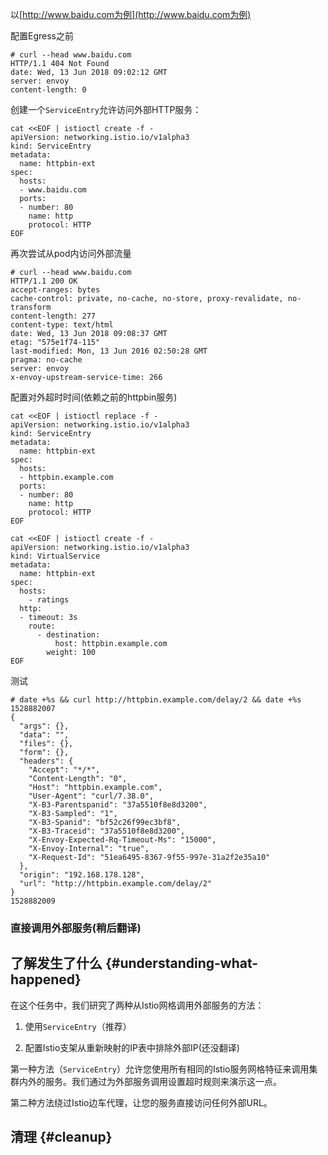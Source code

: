 以[http://www.baidu.com为例](http://www.baidu.com为例)

配置Egress之前

```
# curl --head www.baidu.com
HTTP/1.1 404 Not Found
date: Wed, 13 Jun 2018 09:02:12 GMT
server: envoy
content-length: 0
```

创建一个`ServiceEntry`允许访问外部HTTP服务：

```
cat <<EOF | istioctl create -f -
apiVersion: networking.istio.io/v1alpha3
kind: ServiceEntry
metadata:
  name: httpbin-ext
spec:
  hosts:
  - www.baidu.com
  ports:
  - number: 80
    name: http
    protocol: HTTP
EOF
```

再次尝试从pod内访问外部流量

```
# curl --head www.baidu.com
HTTP/1.1 200 OK
accept-ranges: bytes
cache-control: private, no-cache, no-store, proxy-revalidate, no-transform
content-length: 277
content-type: text/html
date: Wed, 13 Jun 2018 09:08:37 GMT
etag: "575e1f74-115"
last-modified: Mon, 13 Jun 2016 02:50:28 GMT
pragma: no-cache
server: envoy
x-envoy-upstream-service-time: 266
```

配置对外超时时间\(依赖之前的httpbin服务\)

```
cat <<EOF | istioctl replace -f -
apiVersion: networking.istio.io/v1alpha3
kind: ServiceEntry
metadata:
  name: httpbin-ext
spec:
  hosts:
  - httpbin.example.com
  ports:
  - number: 80
    name: http
    protocol: HTTP
EOF
```

```
cat <<EOF | istioctl create -f -
apiVersion: networking.istio.io/v1alpha3
kind: VirtualService
metadata:
  name: httpbin-ext
spec:
  hosts:
    - ratings
  http:
  - timeout: 3s
    route:
      - destination:
          host: httpbin.example.com
        weight: 100
EOF
```

测试

```
# date +%s && curl http://httpbin.example.com/delay/2 && date +%s
1528882007
{
  "args": {},
  "data": "",
  "files": {},
  "form": {},
  "headers": {
    "Accept": "*/*",
    "Content-Length": "0",
    "Host": "httpbin.example.com",
    "User-Agent": "curl/7.38.0",
    "X-B3-Parentspanid": "37a5510f8e8d3200",
    "X-B3-Sampled": "1",
    "X-B3-Spanid": "bf52c26f99ec3bf8",
    "X-B3-Traceid": "37a5510f8e8d3200",
    "X-Envoy-Expected-Rq-Timeout-Ms": "15000",
    "X-Envoy-Internal": "true",
    "X-Request-Id": "51ea6495-8367-9f55-997e-31a2f2e35a10"
  },
  "origin": "192.168.178.128",
  "url": "http://httpbin.example.com/delay/2"
}
1528882009
```

### 直接调用外部服务\(稍后翻译\)

## 了解发生了什么 {#understanding-what-happened}

在这个任务中，我们研究了两种从Istio网格调用外部服务的方法：

1. 使用`ServiceEntry`（推荐）

2. 配置Istio支架从重新映射的IP表中排除外部IP\(还没翻译\)

第一种方法（`ServiceEntry`）允许您使用所有相同的Istio服务网格特征来调用集群内外的服务。我们通过为外部服务调用设置超时规则来演示这一点。

第二种方法绕过Istio边车代理，让您的服务直接访问任何外部URL。

## 清理 {#cleanup}




